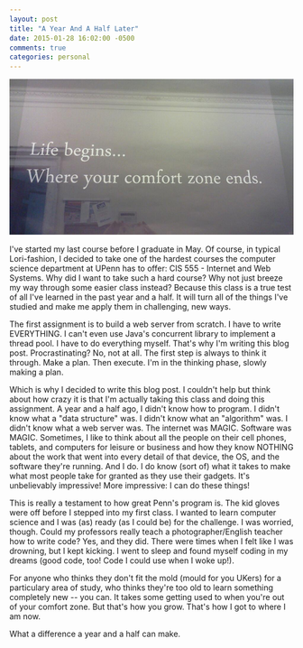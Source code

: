```yaml
---
layout: post
title: "A Year And A Half Later"
date: 2015-01-28 16:02:00 -0500
comments: true
categories: personal
---
```

![My favorite poster in Towne Building]( /images/comfortzone.jpg)

I've started my last course before I graduate in May. Of course, in typical Lori-fashion, I decided to take one of the hardest courses the computer science department at UPenn has to offer: CIS 555 - Internet and Web Systems. Why did I want to take such a hard course? Why not just breeze my way through some easier class instead? Because this class is a true test of all I've learned in the past year and a half. It will turn all of the things I've studied and make me apply them in challenging, new ways.

The first assignment is to build a web server from scratch. I have to write EVERYTHING. I can't even use Java's concurrent library to implement a thread pool. I have to do everything myself. That's why I'm writing this blog post. Procrastinating? No, not at all. The first step is always to think it through. Make a plan. Then execute. I'm in the thinking phase, slowly making a plan.

Which is why I decided to write this blog post. I couldn't help but think about how crazy it is that I'm actually taking this class and doing this assignment. A year and a half ago, I didn't know how to program. I didn't know what a "data structure" was. I didn't know what an "algorithm" was. I didn't know what a web server was. The internet was MAGIC. Software was MAGIC. Sometimes, I like to think about all the people on their cell phones, tablets, and computers for leisure or business and how they know NOTHING about the work that went into every detail of that device, the OS, and the software they're running. And I do. I do know (sort of) what it takes to make what most people take for granted as they use their gadgets. It's unbelievably impressive! More impressive: I can do these things!

This is really a testament to how great Penn's program is. The kid gloves were off before I stepped into my first class. I wanted to learn computer science and I was (as) ready (as I could be) for the challenge. I was worried, though. Could my professors really teach a photographer/English teacher how to write code? Yes, and they did. There were times when I felt like I was drowning, but I kept kicking. I went to sleep and found myself coding in my dreams (good code, too! Code I could use when I woke up!).

For anyone who thinks they don't fit the mold (mould for you UKers) for a particulary area of study, who thinks they're too old to learn something completely new -- you can. It takes some getting used to when you're out of your comfort zone. But that's how you grow. That's how I got to where I am now.

What a difference a year and a half can make. 